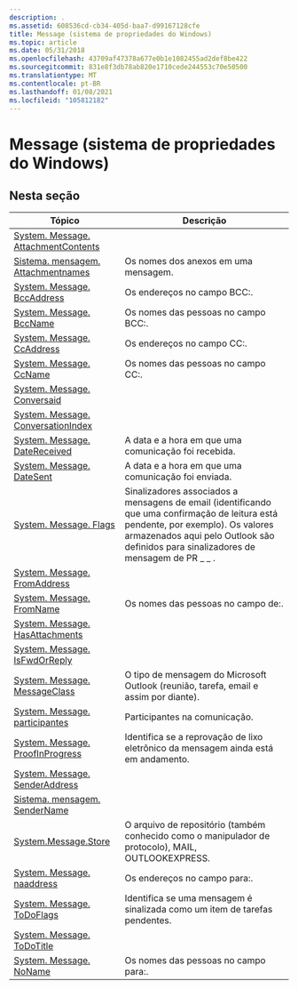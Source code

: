 ```yaml
---
description: .
ms.assetid: 608536cd-cb34-405d-baa7-d99167128cfe
title: Message (sistema de propriedades do Windows)
ms.topic: article
ms.date: 05/31/2018
ms.openlocfilehash: 43709af47378a677e0b1e1082455ad2def8be422
ms.sourcegitcommit: 831e8f3db78ab820e1710cede244553c70e50500
ms.translationtype: MT
ms.contentlocale: pt-BR
ms.lasthandoff: 01/08/2021
ms.locfileid: "105812182"
---
```

# <a name="message-windows-property-system"></a>Message (sistema de propriedades do Windows)

## <a name="in-this-section"></a>Nesta seção



| Tópico                                                                                              | Descrição                                                                                                                                                                       |
|----------------------------------------------------------------------------------------------------|-----------------------------------------------------------------------------------------------------------------------------------------------------------------------------------|
| [System. Message. AttachmentContents](./props-system-message-attachmentcontents.md)<br/> |                                                                                                                                                                                   |
| [Sistema. mensagem. Attachmentnames](./props-system-message-attachmentnames.md)<br/>       | Os nomes dos anexos em uma mensagem.<br/>                                                                                                                             |
| [System. Message. BccAddress](./props-system-message-bccaddress.md)<br/>                 | Os endereços no campo BCC:.<br/>                                                                                                                                       |
| [System. Message. BccName](./props-system-message-bccname.md)<br/>                       | Os nomes das pessoas no campo BCC:.<br/>                                                                                                                                 |
| [System. Message. CcAddress](./props-system-message-ccaddress.md)<br/>                   | Os endereços no campo CC:.<br/>                                                                                                                                        |
| [System. Message. CcName](./props-system-message-ccname.md)<br/>                         | Os nomes das pessoas no campo CC:.<br/>                                                                                                                                  |
| [System. Message. Conversaid](./props-system-message-conversationid.md)<br/>         |                                                                                                                                                                                   |
| [System. Message. ConversationIndex](/previous-versions/windows/desktop/legacy/bb787335(v=vs.85))<br/>   |                                                                                                                                                                                   |
| [System. Message. DateReceived](./props-system-message-datereceived.md)<br/>             | A data e a hora em que uma comunicação foi recebida.<br/>                                                                                                                        |
| [System. Message. DateSent](./props-system-message-datesent.md)<br/>                     | A data e a hora em que uma comunicação foi enviada.<br/>                                                                                                                            |
| [System. Message. Flags](./props-system-message-flags.md)<br/>                           | Sinalizadores associados a mensagens de email (identificando que uma confirmação de leitura está pendente, por exemplo). Os valores armazenados aqui pelo Outlook são definidos para sinalizadores de mensagem de PR \_ \_ .<br/> |
| [System. Message. FromAddress](./props-system-message-fromaddress.md)<br/>               |                                                                                                                                                                                   |
| [System. Message. FromName](./props-system-message-fromname.md)<br/>                     | Os nomes das pessoas no campo de:.<br/>                                                                                                                                |
| [System. Message. HasAttachments](./props-system-message-hasattachments.md)<br/>         |                                                                                                                                                                                   |
| [System. Message. IsFwdOrReply](./props-system-message-isfwdorreply.md)<br/>             |                                                                                                                                                                                   |
| [System. Message. MessageClass](./props-system-message-messageclass.md)<br/>             | O tipo de mensagem do Microsoft Outlook (reunião, tarefa, email e assim por diante).<br/>                                                                                                |
| [System. Message. participantes](props-system-message-participants.md)<br/>                    | Participantes na comunicação.<br/>                                                                                                                                         |
| [System. Message. ProofInProgress](./props-system-message-proofinprogress.md)<br/>       | Identifica se a reprovação de lixo eletrônico da mensagem ainda está em andamento.<br/>                                                                                              |
| [System. Message. SenderAddress](./props-system-message-senderaddress.md)<br/>           |                                                                                                                                                                                   |
| [Sistema. mensagem. SenderName](./props-system-message-sendername.md)<br/>                 |                                                                                                                                                                                   |
| [System.Message.Store](./props-system-message-store.md)<br/>                           | O arquivo de repositório (também conhecido como o manipulador de protocolo), MAIL, OUTLOOKEXPRESS.<br/>                                                                                             |
| [System. Message. naaddress](./props-system-message-toaddress.md)<br/>                   | Os endereços no campo para:.<br/>                                                                                                                                        |
| [System. Message. ToDoFlags](./props-system-message-todoflags.md)<br/>                   | Identifica se uma mensagem é sinalizada como um item de tarefas pendentes.<br/>                                                                                                               |
| [System. Message. ToDoTitle](./props-system-message-todotitle.md)<br/>                   |                                                                                                                                                                                   |
| [System. Message. NoName](./props-system-message-toname.md)<br/>                         | Os nomes das pessoas no campo para:.<br/>                                                                                                                                  |



 

 

 

